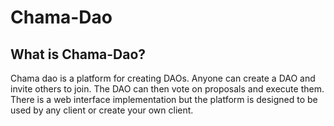 # Chama-Dao

## What is Chama-Dao?
Chama dao is a platform for creating DAOs. Anyone can create a DAO and invite others to join. The DAO can then vote on proposals and execute them.
There is a web interface implementation but the platform is designed to be used by any client or create your own client.

